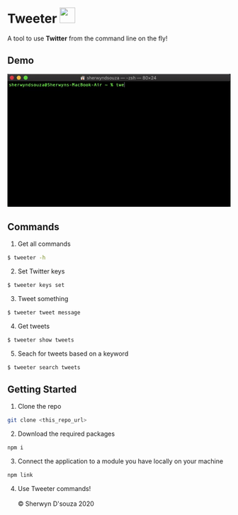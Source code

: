 # Tweeter <img src="https://cdn4.iconfinder.com/data/icons/social-media-icons-the-circle-set/48/twitter_circle-512.png" height="35px" width="35px"/>

A tool to use <b>Twitter</b> from the command line on the fly!

## Demo

![](assets/demo.gif)

## Commands

1. Get all commands 
```bash
$ tweeter -h
```

2. Set Twitter keys
```bash
$ tweeter keys set
```

3. Tweet something
```bash
$ tweeter tweet message
```

4. Get tweets
```bash
$ tweeter show tweets
```

5. Seach for tweets based on a keyword
```bash
$ tweeter search tweets
```
## Getting Started

1. Clone the repo
```bash
git clone <this_repo_url>
```

2. Download the required packages
```bash
npm i
```

3. Connect the application to a module you have locally on your machine
```bash
npm link
```

4. Use Tweeter commands!
<br></br>
&copy; Sherwyn D'souza 2020
